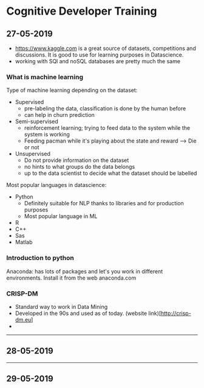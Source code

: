# Cognitive Developer Training

## 27-05-2019

* https://www.kaggle.com is a great source of datasets, competitions and discussions. It is good to use for learning purposes in Datascience.
* working with SQl and noSQL databases are pretty much the same
### What is machine learning

Type of machine learning depending on the dataset:
* Supervised
    * pre-labeling the data, classification is done by the human before
    * can help in churn prediction
* Semi-supervised
    * reinforcement learning; trying to feed data to the system while the system is working
    * Feeding pacman while it's playing about the state and reward --> Die or not
* Unsupervised 
    * Do not provide information on the dataset
    * no hints to what groups do the data belongs
    * up to the data scientist to decide what the dataset should be labelled

Most popular languages in datascience:
* Python
    * Definitely suitable for NLP thanks to libraries and for production purposes
    * Most popular language in ML
* R
* C++
* Sas
* Matlab

### Introduction to python

Anaconda: has lots of packages and let's you work in different environments. Install it from the web anaconda.com

### CRISP-DM
* Standard way to work in Data Mining
* Developed in the 90s and used as of today. (website link)[http://crisp-dm.eu]
* 

----

## 28-05-2019

----
## 29-05-2019